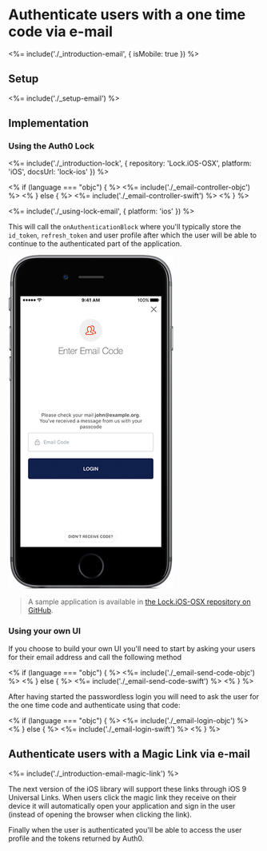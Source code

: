 # Authenticate users with a one time code via e-mail

<%= include('./_introduction-email', { isMobile: true }) %>

## Setup

<%= include('./_setup-email') %>

## Implementation

### Using the Auth0 Lock

<%= include('./_introduction-lock', { repository: 'Lock.iOS-OSX', platform: 'iOS', docsUrl: 'lock-ios' }) %>

<% if (language === "objc") { %>
<%= include('./_email-controller-objc') %>
<% } else { %>
<%= include('./_email-controller-swift') %>
<% } %>

<%= include('./_using-lock-email', { platform: 'ios' }) %>

This will call the `onAuthenticationBlock` where you'll typically store the `id_token`, `refresh_token` and user profile after which the user will be able to continue to the authenticated part of the application.

![](/media/articles/connections/passwordless/passwordless-email-enter-code-ios.png)

> A sample application is available in [the Lock.iOS-OSX repository on GitHub](https://github.com/auth0/Lock.iOS-OSX/blob/master/Lock/Lock/A0HomeViewController.m).

### Using your own UI

If you choose to build your own UI you'll need to start by asking your users for their email address and call the following method

<% if (language === "objc") { %>
<%= include('./_email-send-code-objc') %>
<% } else { %>
<%= include('./_email-send-code-swift') %>
<% } %>

After having started the passwordless login you will need to ask the user for the one time code and authenticate using that code:

<% if (language === "objc") { %>
<%= include('./_email-login-objc') %>
<% } else { %>
<%= include('./_email-login-swift') %>
<% } %>

## Authenticate users with a Magic Link via e-mail

<%= include('./_introduction-email-magic-link') %>

The next version of the iOS library will support these links through iOS 9 Universal Links. When users click the magic link they receive on their device it will automatically open your application and sign in the user (instead of opening the browser when clicking the link).

Finally when the user is authenticated you'll be able to access the user profile and the tokens returned by Auth0.